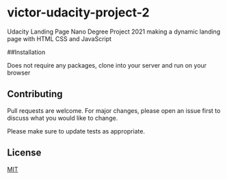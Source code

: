 # victor-udacity-project-2
Udacity Landing Page Nano Degree Project 2021 making a dynamic landing page with HTML CSS and JavaScript

##Installation

Does not require any packages, clone into your server and run on your browser

## Contributing
Pull requests are welcome. For major changes, please open an issue first to discuss what you would like to change.

Please make sure to update tests as appropriate.

## License
[MIT](https://choosealicense.com/licenses/mit/)